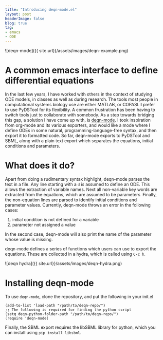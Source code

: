```yaml
---
title: "Introducing deqn-mode.el"
layout: post
headerImage: false
blog: true
tag:
- emacs
- ODE
---
```


![deqn-mode]({{ site.url}}/assets/images/deqn-example.png)

# A common emacs interface to define differential equations
In the last few years, I have worked with others in the context of
studying ODE models, in classes as well as during research. The tools
most people in computational systems biology use are either MATLAB, or
COPASI. I prefer to use PyDSTool for its flexibility. A common
frustration has been having to switch tools just to collaborate with
somebody. As a step towards bridging this gap, a solution I have come
up with, is [deqn-mode](https://github.com/amoghpj/deqn-mode.el). I
took inspiration from org-mode and its various exporters, and would
like a mode where I define ODEs in some natural,
programming-language-free syntax, and then export it to formatted
code. So far, deqn-mode exports to PyDSTool and SBML, along with a
plain text export which separates the equations, initial conditions
and parameters.

# What does it do?
Apart from doing a rudimentary syntax highlight, deqn-mode parses the
text in a file. Any line starting with a `d` is assumed to define an
ODE. This allows the extraction of variable names. Next all
non-variable key words are extracted from the equations, which are
assumed to be parameters. Finally, the non-equation lines are parsed
to identify initial conditions and parameter values. Currently,
deqn-mode throws an error in the following cases:

1. initial condition is not defined for a variable
2. parameter not assigned a value

In the second case, deqn-mode will also print the name of the
parameter whose value is missing. 

deqn-mode defines a series of functions which users can use to
export the equations. These are collected in a hydra, which is called
using `C-c h`. 

![deqn hydra]({{ site.url}}/assets/images/deqn-hydra.png)

# Installing deqn-mode
To use `deqn-mode`, clone the repository, and put the following in
your init.el

```emacs-lisp
(add-to-list 'load-path "/path/to/deqn-repo/")
;; The following is required for finding the python script
(setq deqn-python-folder-path "/path/to/deqn-repo/")
(require 'deqn-mode)
```

Finally, the SBML export requires the libSBML library for python, which you can install
using `pip install libsbml`. 


